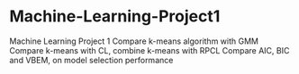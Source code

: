 # Machine-Learning-Project1
Machine Learning Project 1
Compare k-means algorithm with GMM
Compare k-means with CL, combine k-means with RPCL
Compare AIC, BIC and VBEM, on model selection performance
